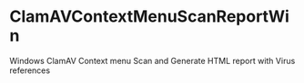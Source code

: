 # ClamAVContextMenuScanReportWin
Windows ClamAV Context menu Scan and Generate HTML report with Virus references
